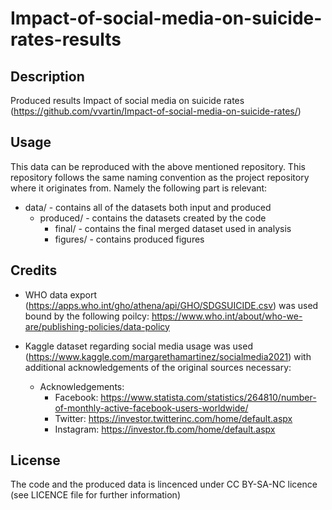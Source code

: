 # Impact-of-social-media-on-suicide-rates-results

## Description
Produced results Impact of social media on suicide rates (https://github.com/vvartin/Impact-of-social-media-on-suicide-rates/)

## Usage
This data can be reproduced with the above mentioned repository.
This repository follows the same naming convention as the project repository where it originates from. Namely the following part is relevant:

* data/ - contains all of the datasets both input and produced
	* produced/ - contains the datasets created by the code
		* final/ - contains the final merged dataset used in analysis 
		* figures/ - contains produced figures


## Credits
* WHO data export (https://apps.who.int/gho/athena/api/GHO/SDGSUICIDE.csv) was used bound by the following poilcy: https://www.who.int/about/who-we-are/publishing-policies/data-policy

* Kaggle dataset regarding social media usage was used (https://www.kaggle.com/margarethamartinez/socialmedia2021) with additional acknowledgements of the original sources necessary:
	* Acknowledgements:
		* Facebook: https://www.statista.com/statistics/264810/number-of-monthly-active-facebook-users-worldwide/
		* Twitter: https://investor.twitterinc.com/home/default.aspx
		* Instagram: https://investor.fb.com/home/default.aspx

## License
The code and the produced data is lincenced under CC BY-SA-NC licence (see LICENCE file for further information)
